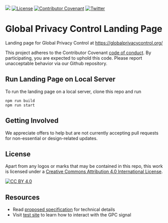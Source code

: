 [![][gpc-logo]][gpc-url]
[![License](https://img.shields.io/badge/license-CC%20BY%204.0-0c7453)](https://github.com/globalprivacycontrol/landing-page/blob/master/LICENSE)
[![Contributor Covenant](https://img.shields.io/badge/Contributor%20Covenant-v2.0%20adopted-0c7453.svg)](CODE_OF_CONDUCT.md)
[![Twitter](https://img.shields.io/twitter/follow/globalprivctrl.svg?style=social&label=Follow)](https://twitter.com/intent/follow?screen_name=globalprivctrl)

# Global Privacy Control Landing Page

Landing page for Global Privacy Control at https://globalprivacycontrol.org/

This project adheres to the Contributor Covenant [code of conduct](CODE_OF_CONDUCT.md).
By participating, you are expected to uphold this code. Please report unacceptable behavior via our Github repository.

## Run Landing Page on Local Server

To run the landing page on a local server, clone this repo and run

```terminal
npm run build
npm run start
```

## Getting Involved

We appreciate offers to help but are not currently accepting pull requests for non-essential or design-related updates.

## License

Apart from any logos or marks that may be contained in this repo, this work is licensed under a
[Creative Commons Attribution 4.0 International License](https://github.com/globalprivacycontrol/landing-page/blob/master/LICENSE).

[![CC BY 4.0][cc-by-image]][cc-by]

## Resources

- Read [proposed specification](https://privacycg.github.io/gpc-spec/) for technical details
- Visit [test site](https://global-privacy-control.glitch.me) to learn how to interact with the GPC signal

[cc-by]: http://creativecommons.org/licenses/by/4.0/
[cc-by-image]: https://i.creativecommons.org/l/by/4.0/88x31.png
[gpc-url]: https://globalprivacycontrol.org/
[gpc-logo]: https://pbs.twimg.com/profile_banners/1311398695162703872/1601662219/1500x500
